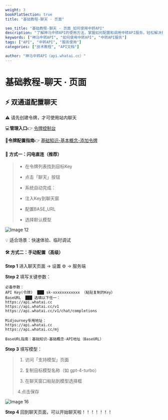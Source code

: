 ```yaml
---
weight: 3
bookFlatSection: true
title: "基础教程-聊天 · 页面"

seo_title: "基础教程-聊天 · 页面_如何使用中转API"
description: "了解神马中转API的使用方法，掌握如何配置和调用中转API服务，轻松解决接口调用难题。"
keywords: ["神马中转API", "如何使用中转API", "中转API服务"]
tags: ["API", "中转API", "服务使用"]
categories: ["技术教程", "API文档"]

author: "神马中转API（api.whatai.cc）"
---
```


# 基础教程-聊天 · 页面



**⚡ 双通道配置聊天** ​
---------------

⚠️ 请先创建令牌，才可使用站内聊天

💻**管理入口**👉 [令牌控制台](https://api.whatai.cc/token)

📖**令牌配置指南**👉 [基础知识-基本概念-添加令牌](../../aidocs/base/)



#### **🚀 方式一：闪电直连（推荐）**

> *   在令牌列表找到目标Key
> 
> *   点击「聊天」按钮
> 
> *   系统自动完成：
> 
> 
> - 注入Key到聊天窗
> 
> 
> - 配置BASE_URL
> 
> 
> - 选择默认模型

![Image 12](https://pic2.imgdd.cc/item/68cc0247fcdff6548301c089.png)


💡 适合场景：快速体验、临时调试

#### **🛠️ 方式二：手动配置（高级）**

**Step 1** 进入聊天页面 → 设置 ⚙️ → 服务端

**Step 2** 填写关键参数：
```
必备参数： 
API Key(令牌)  ███ sk-xxxxxxxxxxxx （粘贴复制的Key） 
BaseURL  ███ 选填以下任一：    
https://api.whatai.cc 
https://api.whatai.cc/v1    
https://api.whatai.cc/v1/chat/completions  

Midjourney专用地址：    
https://api.whatai.cc   
https://api.whatai.cc/mj

BaseURL指南：基础知识-基础概念-API地址（BaseURL）
```



**Step 3** 填写模型：

> 1. 访问「支持模型」页面
> 
> 
> 2. 复制目标模型名称（如 gpt-4-turbo）
> 
> 
> 3. 在聊天窗口粘贴到模型选择框
> 
> 
> 4.点击保存

![Image 16](https://pic2.imgdd.cc/item/68cc02d2fcdff6548301c0c5.png)

**Step 4** 回到聊天页面，可以开始聊天啦！！！！！！！